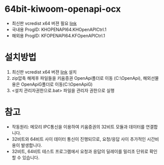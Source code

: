 # 64bit-kiwoom-openapi-ocx

* 최신판 vcredist x64 버젼 필요 [link](https://docs.microsoft.com/ko-kr/cpp/windows/latest-supported-vc-redist?view=msvc-170)
* 국내용 ProgID: KHOPENAPI64.KHOpenAPICtrl.1
* 해외용 ProgID: KFOPENAPI64.KFOpenAPICtrl.1

# 설치방법
1. 최신판 vcredist x64 버젼 [link](https://docs.microsoft.com/ko-kr/cpp/windows/latest-supported-vc-redist?view=msvc-170) 설치
2. zip압축 해제후 파일들을 키움증권 OpenApi폴더로 이동 (C:\OpenApi), 해외선물용은 OpenApiG폴더로 이동(C:\OpenApiG)
3. <설치 관리자권한으로.bat> 파일을 관리자 권한으로 실행

# 참고
* 작동원리: 메모리 IPC통신을 이용하여 키움증권의 32비트 모듈과 데이터를 연결합니다.
* 32비트와 64비트 사이 데이터 통신이 진행되므로, 요청/응답 사이 추가적인 시간비용이 발생합니다.
* 32비트, 64비트 테스트 프로그램에서 요청과 응답의 딜레이를 밀리초 단위로 확인 할 수 있습니다.




